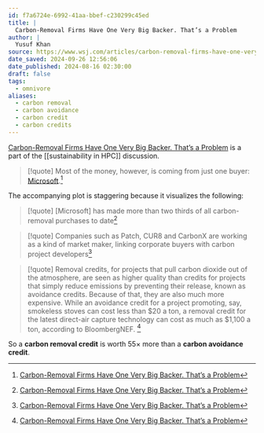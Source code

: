```yaml
---
id: f7a6724e-6992-41aa-bbef-c230299c45ed
title: |
  Carbon-Removal Firms Have One Very Big Backer. That’s a Problem
author: |
  Yusuf Khan
source: https://www.wsj.com/articles/carbon-removal-firms-have-one-very-big-backer-thats-a-problem-c15044de?mod=article_inline
date_saved: 2024-09-26 12:56:06
date_published: 2024-08-16 02:30:00
draft: false
tags:
  - omnivore
aliases:
  - carbon removal
  - carbon avoidance
  - carbon credit
  - carbon credits
---
```

[Carbon-Removal Firms Have One Very Big Backer. That’s a Problem](https://www.wsj.com/articles/carbon-removal-firms-have-one-very-big-backer-thats-a-problem-c15044de?mod=article_inline) is a part of the [[sustainability in HPC]] discussion.

> [!quote]
> Most of the money, however, is coming from just one buyer: [Microsoft](https://www.wsj.com/market-data/quotes/MSFT).[^f7a6724e-6992-41aa-bbef-c230299c45ed]

The accompanying plot is staggering because it visualizes the following:

> [!quote]
> \[Microsoft\] has made more than two thirds of all carbon-removal purchases to date[^f7a6724e-6992-41aa-bbef-c230299c45ed]

> [!quote]
> Companies such as Patch, CUR8 and CarbonX are working as a kind of market maker, linking corporate buyers with carbon project developers[^f7a6724e-6992-41aa-bbef-c230299c45ed]

> [!quote]
> Removal credits, for projects that pull carbon dioxide out of the atmosphere, are seen as higher quality than credits for projects that simply reduce emissions by preventing their release, known as avoidance credits. Because of that, they are also much more expensive. While an avoidance credit for a project promoting, say, smokeless stoves can cost less than $20 a ton, a removal credit for the latest direct-air capture technology can cost as much as $1,100 a ton, according to BloombergNEF. [^f7a6724e-6992-41aa-bbef-c230299c45ed]

So a **carbon removal credit** is worth 55$\times$ more than a **carbon avoidance credit**.

[^f7a6724e-6992-41aa-bbef-c230299c45ed]: [Carbon-Removal Firms Have One Very Big Backer. That’s a Problem](https://www.wsj.com/articles/carbon-removal-firms-have-one-very-big-backer-thats-a-problem-c15044de?mod=article_inline)
